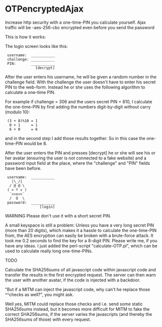 # OTPencryptedAjax
Increase http security with a one-time-PIN you calculate yourself. 
Ajax traffic will be -aes-256-cbc encrypted even before you send the password


This is how it works:

The login screen looks like this:

     username:  ___________
     challenge: ___________
     PIN:       ___________
                  [decrypt]

After the user enters his username, he will be given a random number
in the challenge field. With the challenge the user doesn't have to 
enter his secret PIN to the web-form. Instead he or she uses the 
following algorithm to calculate a one-time PIN.

For example if challenge = 306 and the users secret PIN = 810,
I calculate the one-time-PIN by first adding the numbers digit-by-digit
without carry (modulo 10):

     (3 + 8)%10 = 1
      0 + 1     = 1
      6 + 0     = 6

and in the second step I add those results together.
So in this case the one-time-PIN would be 8.

After the user enters the PIN and presses [decrypt] he or she will see 
his or her avatar (ensuring the user is not connected to a fake website) 
and a password input field at the place, 
where the "challenge" and "PIN" fields have been before.


     username:  ___________
       |\_/|   
      / @ @ \ 
     ( > º < )
      `>>x<<´ 
      /  O  \ 
     password:  ___________
                    [login]

WARNING
Please don't use it with a short secret PIN.

A small keyspace is still a problem:
Unless you have a very long secret PIN (more than 20 digits),
which makes it a hassle to calculate the one-time-PIN from,
the AES encryption can easily be broken with a brute-force attack.
It took me 0.2 seconds to find the key for a 8-digit PIN.
Please write me, if you have any ideas.
I just added the perl-script "calculate-OTP.pl", which can be used
to calculate really long one-time-PINs.

TODO

Calculate the SHA256sums of all javascript code within javascript
code and transfer the results in the first encrypted request.
The server can then warn the user with another avatar,
if the code is injected with a backdoor.

"But if a MITM can inject the javascript code, why can't he
replace those ^^checks as well?", you might ask.

Well yes, MITM could replace those checks and i.e. send some
static SHA256sums instead, but it becomes more difficult
for MITM to fake the correct SHA256sums, if the server varies
the javascripts (and thereby the SHA256sums of those)
with every request.
